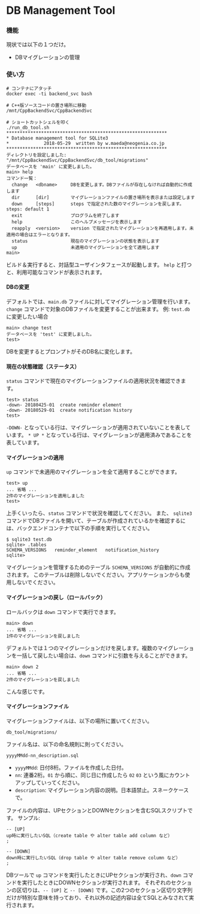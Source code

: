 # DB Management Tool

### 機能

現状では以下の１つだけ。

- DBマイグレーションの管理


### 使い方

```
# コンテナにアタッチ
docker exec -ti backend_svc bash

# C++版ソースコードの置き場所に移動
/mnt/CppBackendSvc/CppBackendSvc

# ショートカットシェルを叩く
./run_db_tool.sh
************************************************************
* Database management tool for SQLite3
*             2018-05-29  written by w.maeda@neogenia.co.jp
************************************************************
ディレクトリを設定しました: "/mnt/CppBackendSvc/CppBackendSvc/db_tool/migrations"
データベースを 'main' に変更しました。
main> help
コマンド一覧：
  change   <dbname>     DBを変更します。DBファイルが存在しなければ自動的に作成します
  dir      [dir]        マイグレーションファイルの置き場所を表示または設定します
  down     [steps]      steps で指定された数のマイグレーションを戻します。steps: default 1
  exit                  プログラムを終了します
  help                  このヘルプメッセージを表示します
  reapply  <version>    version で指定されたマイグレーションを再適用します。未適用の場合はエラーとなります。
  status                現在のマイグレーションの状態を表示します
  up                    未適用のマイグレーションを全て適用します
main>
```

ビルド＆実行すると、対話型ユーザインタフェースが起動します。
`help` と打つと、利用可能なコマンドが表示されます。

#### DBの変更
デフォルトでは、`main.db` ファイルに対してマイグレーション管理を行います。
`change`  コマンドで対象のDBファイルを変更することが出来ます。
例:  `test.db` に変更したい場合
```
main> change test
データベースを 'test' に変更しました。
test>
```
DBを変更するとプロンプトがそのDB名に変化します。

#### 現在の状態確認（ステータス）
`status` コマンドで現在のマイグレーションファイルの適用状況を確認できます。
```
test> status
-down- 20180425-01  create reminder element
-down- 20180529-01  create notification history
test>
```

`-DOWN-` となっている行は、マイグレーションが適用されていないことを表しています。
`* UP *` となっている行は、マイグレーションが適用済みであることを表しています。

#### マイグレーションの適用
`up` コマンドで未適用のマイグレーションを全て適用することができます。
```
test> up
... 省略 ...
2件のマイグレーションを適用しました
test>
```
上手くいったら、`status` コマンドで状況を確認してください。
また、 `sqlite3` コマンドでDBファイルを開いて、テーブルが作成されているかを確認するには、バックエンドコンテナで以下の手順を実行してください。
```
$ sqlite3 test.db
sqlite> .tables
SCHEMA_VERSIONS   reminder_element   notification_history
sqlite>
```

マイグレーションを管理するためのテーブル `SCHEMA_VERSIONS` が自動的に作成されます。
このテーブルは削除しないでください。アプリケーションからも使用しないでください。

#### マイグレーションの戻し（ロールバック）
ロールバックは `down` コマンドで実行できます。
```
main> down
... 省略 ...
1件のマイグレーションを戻しました
```
デフォルトでは１つのマイグレーションだけを戻します。複数のマイグレーションを一括して戻したい場合は、`down` コマンドに引数を与えることができます。
```
main> down 2
... 省略 ...
2件のマイグレーションを戻しました
```

こんな感じです。

#### マイグレーションファイル
マイグレーションファイルは、以下の場所に置いてください。
```
db_tool/migrations/
```
ファイル名は、以下の命名規則に則ってください。
```
yyyyMMdd-nn_description.sql
```
- `yyyyMMdd`: 日付8桁。ファイルを作成した日付。
- `nn`: 連番2桁。`01` から順に、同じ日に作成したら `02` `03` という風にカウントアップしていってください。
- `description`: マイグレーション内容の説明。日本語禁止。スネークケースで。

ファイルの内容は、UPセクションとDOWNセクションを含むSQLスクリプトです。
サンプル:
```
-- [UP]
up時に実行したいSQL（create table や alter table add column など）
;

-- [DOWN]
down時に実行したいSQL（drop table や alter table remove column など）
;
```
DBツールで `up` コマンドを実行したときにUPセクションが実行され、`down` コマンドを実行したときにDOWNセクションが実行されます。
それぞれのセクションの区切りは、`-- [UP]` と `-- [DOWN]` です。この2つのセクション区切り文字列だけが特別な意味を持っており、それ以外の記述内容は全てSQLとみなされて実行されます。
